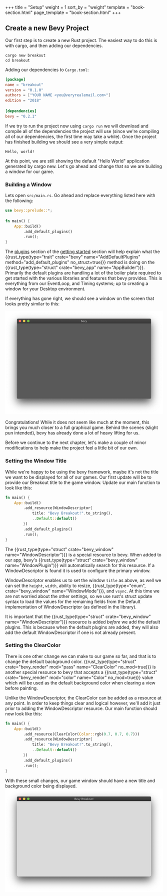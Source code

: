 +++
title = "Setup"
weight = 1
sort_by = "weight"
template = "book-section.html"
page_template = "book-section.html"
+++

## Create a new Bevy Project

Our first step is to create a new Rust project. The easiest way to do this is with cargo, and then adding our dependencies.

```
cargo new breakout
cd breakout
```

Adding our dependencies to ```Cargo.toml```:

```toml
[package]
name = "breakout"
version = "0.1.0"
authors = ["YOUR NAME <you@veryrealemail.com>"]
edition = "2018"

[dependencies]
bevy = "0.2.1"
```

If we try to run the project now using ```cargo run``` we will download and compile all of the dependencies the project will use (since we're compiling all of our dependencies, the first time may take a while). Once the project has finished building we should see a very simple output:

```
Hello, world!
```

At this point, we are still showing the default "Hello World" application generated by cargo new. Let's go ahead and change that so we are building a window for our game.

### Building a Window

Lets open `src/main.rs`. Go ahead and replace everything listed here with the following:

```rs
use bevy::prelude::*;

fn main() {
    App::build()
        .add_default_plugins()
        .run();
}
```

The [plugins](learn/book/getting-started/plugins/) section of the [getting started](learn/book/getting-started/) section will help explain what the {{rust_type(type="trait" crate="bevy" name="AddDefaultPlugins" method="add_default_plugins" no_struct=true)}} method is doing on the {{rust_type(type="struct" crate="bevy_app" name="AppBuilder")}}. Primarily the default plugins are handling a lot of the boiler plate required to get started with the various libraries and features that bevy provides. This is everything from our EventLoop, and Timing systems; up to creating a window for your Desktop environment.

If everything has gone right, we should see a window on the screen that looks pretty similar to this:

![empty bevy window](breakout-01.png)

Congratulations! While it does not seem like much at the moment, this brings you much closer to a full graphical game. Behind the scenes (slight pun intended), bevy has already done a lot of heavy lifting for us. 

Before we continue to the next chapter, let's make a couple of minor modifications to help make the project feel a little bit of our own.

### Setting the Window Title

While we're happy to be using the bevy framework, maybe it's not the title we want to be displayed for all of our games. Our first update will be to provide our Breakout title to the game window. Update our main function to look like this:

```rs
fn main() {
    App::build()
        .add_resource(WindowDescriptor{
            title: "Bevy Breakout!".to_string(),
            ..Default::default()
        })
        .add_default_plugins()
        .run();
}
```

The {{rust_type(type="struct" crate="bevy_window" name="WindowDescriptor")}} is a special resource to bevy. When added to our app, bevy's {{rust_type(type="struct" crate="bevy_window" name="WindowPlugin")}} will automatically search for this resource. If a WindowDescriptor is found it is used to configure the primary window.

WindowDescriptor enables us to set the window `title` as above, as well we can set the `height`, `width`, ability to resize, {{rust_type(type="enum", crate="bevy_window" name="WindowMode")}}, and `vsync`. At this time we are not worried about the other settings, so we use rust's struct update syntax to load the values for the remaining fields from the Default implementation of WindowDescriptor (as defined in the library).

It is important that the {{rust_type(type="struct" crate="bevy_window" name="WindowDescriptor")}} resource is added *before* we add the default plugins. This is because when the default plugins are added, they will also add the default WindowDescriptor if one is not already present.

### Setting the ClearColor

There is one other change we can make to our game so far, and that is to change the default background color. {{rust_type(type="struct" crate="bevy_render" mod="pass" name="ClearColor" no_mod=true)}} is another special resource to bevy that accepts a {{rust_type(type="struct" crate="bevy_render" mod="color" name="Color" no_mod=true)}} value which will be used as the default background color when clearing a view before painting.

Unlike the WindowDescriptor, the ClearColor can be added as a resource at any point. In order to keep things clear and logical however, we'll add it just prior to adding the WindowDescriptor resource. Our main function should now look like this:

```rs
fn main() {
    App::build()
        .add_resource(ClearColor(Color::rgb(0.7, 0.7, 0.7)))
        .add_resource(WindowDescriptor{
            title: "Bevy Breakout!".to_string(),
            ..Default::default()
        })
        .add_default_plugins()
        .run();
}
```


With these small changes, our game window should have a new title and background color being displayed.
![empty bevy window](breakout-02.png)